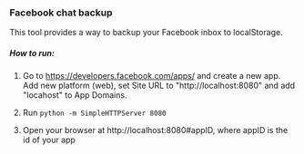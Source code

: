 ### Facebook chat backup

This tool provides a way to backup your Facebook inbox to localStorage.

##### How to run:

1. Go to https://developers.facebook.com/apps/ and create a new app. Add new platform (web), set Site URL to "http://localhost:8080" and add "locahost" to App Domains.

2. Run `python -m SimpleHTTPServer 8080`

3. Open your browser at http://localhost:8080#appID, where appID is the id of your app
